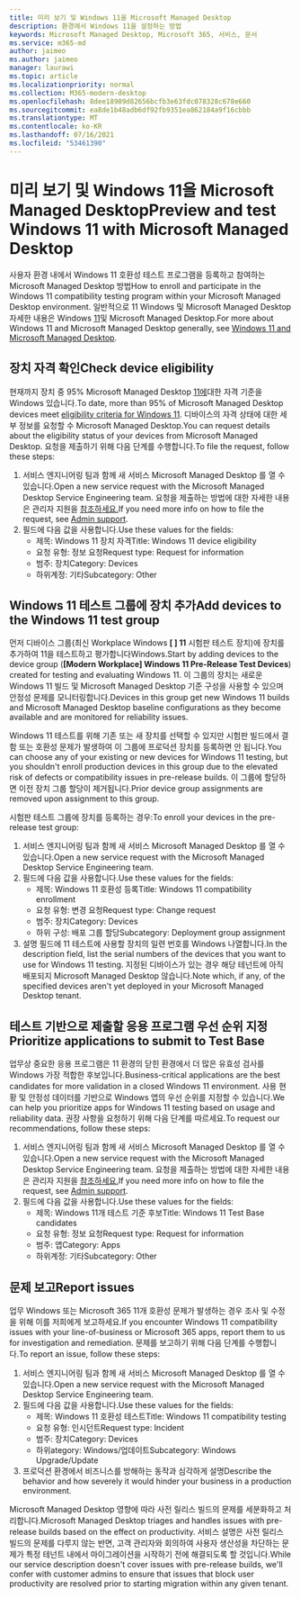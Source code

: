 ```yaml
---
title: 미리 보기 및 Windows 11을 Microsoft Managed Desktop
description: 환경에서 Windows 11을 설정하는 방법
keywords: Microsoft Managed Desktop, Microsoft 365, 서비스, 문서
ms.service: m365-md
author: jaimeo
ms.author: jaimeo
manager: laurawi
ms.topic: article
ms.localizationpriority: normal
ms.collection: M365-modern-desktop
ms.openlocfilehash: 8dee18909d82656bcfb3e63fdc078328c678e660
ms.sourcegitcommit: ea8de1b48adb6df92fb9351ea862184a9f16cbbb
ms.translationtype: MT
ms.contentlocale: ko-KR
ms.lasthandoff: 07/16/2021
ms.locfileid: "53461390"
---
```

# <a name="preview-and-test-windows-11-with-microsoft-managed-desktop"></a><span data-ttu-id="2657f-104">미리 보기 및 Windows 11을 Microsoft Managed Desktop</span><span class="sxs-lookup"><span data-stu-id="2657f-104">Preview and test Windows 11 with Microsoft Managed Desktop</span></span>

 <span data-ttu-id="2657f-105">사용자 환경 내에서 Windows 11 호환성 테스트 프로그램을 등록하고 참여하는 Microsoft Managed Desktop 방법</span><span class="sxs-lookup"><span data-stu-id="2657f-105">How to enroll and participate in the Windows 11 compatibility testing program within your Microsoft Managed Desktop environment.</span></span> <span data-ttu-id="2657f-106">일반적으로 11 Windows 및 Microsoft Managed Desktop 자세한 내용은 Windows [11](../intro/win11-overview.md)및 Microsoft Managed Desktop.</span><span class="sxs-lookup"><span data-stu-id="2657f-106">For more about Windows 11 and Microsoft Managed Desktop generally, see [Windows 11 and Microsoft Managed Desktop](../intro/win11-overview.md).</span></span> 

## <a name="check-device-eligibility"></a><span data-ttu-id="2657f-107">장치 자격 확인</span><span class="sxs-lookup"><span data-stu-id="2657f-107">Check device eligibility</span></span>

<span data-ttu-id="2657f-108">현재까지 장치 중 95% Microsoft Managed Desktop [11에](/windows/whats-new/windows-11-requirements)대한 자격 기준을 Windows 있습니다.</span><span class="sxs-lookup"><span data-stu-id="2657f-108">To date, more than 95% of Microsoft Managed Desktop devices meet [eligibility criteria for Windows 11](/windows/whats-new/windows-11-requirements).</span></span> <span data-ttu-id="2657f-109">디바이스의 자격 상태에 대한 세부 정보를 요청할 수 Microsoft Managed Desktop.</span><span class="sxs-lookup"><span data-stu-id="2657f-109">You can request details about the eligibility status of your devices from Microsoft Managed Desktop.</span></span> <span data-ttu-id="2657f-110">요청을 제출하기 위해 다음 단계를 수행합니다.</span><span class="sxs-lookup"><span data-stu-id="2657f-110">To file the request, follow these steps:</span></span>

1. <span data-ttu-id="2657f-111">서비스 엔지니어링 팀과 함께 새 서비스 Microsoft Managed Desktop 를 열 수 있습니다.</span><span class="sxs-lookup"><span data-stu-id="2657f-111">Open a new service request with the Microsoft Managed Desktop Service Engineering team.</span></span> <span data-ttu-id="2657f-112">요청을 제출하는 방법에 대한 자세한 내용은 관리자 지원을 [참조하세요.](admin-support.md)</span><span class="sxs-lookup"><span data-stu-id="2657f-112">If you need more info on how to file the request, see [Admin support](admin-support.md).</span></span>
2. <span data-ttu-id="2657f-113">필드에 다음 값을 사용합니다.</span><span class="sxs-lookup"><span data-stu-id="2657f-113">Use these values for the fields:</span></span>
    - <span data-ttu-id="2657f-114">제목: Windows 11 장치 자격</span><span class="sxs-lookup"><span data-stu-id="2657f-114">Title: Windows 11 device eligibility</span></span>
    - <span data-ttu-id="2657f-115">요청 유형: 정보 요청</span><span class="sxs-lookup"><span data-stu-id="2657f-115">Request type: Request for information</span></span>
    - <span data-ttu-id="2657f-116">범주: 장치</span><span class="sxs-lookup"><span data-stu-id="2657f-116">Category: Devices</span></span>
    - <span data-ttu-id="2657f-117">하위계정: 기타</span><span class="sxs-lookup"><span data-stu-id="2657f-117">Subcategory: Other</span></span>


## <a name="add-devices-to-the-windows-11-test-group"></a><span data-ttu-id="2657f-118">Windows 11 테스트 그룹에 장치 추가</span><span class="sxs-lookup"><span data-stu-id="2657f-118">Add devices to the Windows 11 test group</span></span>

<span data-ttu-id="2657f-119">먼저 디바이스 그룹(최신 Workplace Windows **\[ \] 11** 시험판 테스트 장치)에 장치를 추가하여 11을 테스트하고 평가합니다Windows.</span><span class="sxs-lookup"><span data-stu-id="2657f-119">Start by adding devices to the device group (**\[Modern Workplace\] Windows 11 Pre-Release Test Devices**) created for testing and evaluating Windows 11.</span></span> <span data-ttu-id="2657f-120">이 그룹의 장치는 새로운 Windows 11 빌드 및 Microsoft Managed Desktop 기준 구성을 사용할 수 있으며 안정성 문제를 모니터링합니다.</span><span class="sxs-lookup"><span data-stu-id="2657f-120">Devices in this group get new Windows 11 builds and Microsoft Managed Desktop baseline configurations as they become available and are monitored for reliability issues.</span></span>

<span data-ttu-id="2657f-121">Windows 11 테스트를 위해 기존 또는 새 장치를 선택할 수 있지만 시험판 빌드에서 결함 또는 호환성 문제가 발생하여 이 그룹에 프로덕션 장치를 등록하면 안 됩니다.</span><span class="sxs-lookup"><span data-stu-id="2657f-121">You can choose any of your existing or new devices for Windows 11 testing, but you shouldn't enroll production devices in this group due to the elevated risk of defects or compatibility issues in pre-release builds.</span></span> <span data-ttu-id="2657f-122">이 그룹에 할당하면 이전 장치 그룹 할당이 제거됩니다.</span><span class="sxs-lookup"><span data-stu-id="2657f-122">Prior device group assignments are removed upon assignment to this group.</span></span>

<span data-ttu-id="2657f-123">시험판 테스트 그룹에 장치를 등록하는 경우:</span><span class="sxs-lookup"><span data-stu-id="2657f-123">To enroll your devices in the pre-release test group:</span></span>

1. <span data-ttu-id="2657f-124">서비스 엔지니어링 팀과 함께 새 서비스 Microsoft Managed Desktop 를 열 수 있습니다.</span><span class="sxs-lookup"><span data-stu-id="2657f-124">Open a new service request with the Microsoft Managed Desktop Service Engineering team.</span></span>
2. <span data-ttu-id="2657f-125">필드에 다음 값을 사용합니다.</span><span class="sxs-lookup"><span data-stu-id="2657f-125">Use these values for the fields:</span></span>
    - <span data-ttu-id="2657f-126">제목: Windows 11 호환성 등록</span><span class="sxs-lookup"><span data-stu-id="2657f-126">Title: Windows 11 compatibility enrollment</span></span>
    - <span data-ttu-id="2657f-127">요청 유형: 변경 요청</span><span class="sxs-lookup"><span data-stu-id="2657f-127">Request type: Change request</span></span>
    - <span data-ttu-id="2657f-128">범주: 장치</span><span class="sxs-lookup"><span data-stu-id="2657f-128">Category: Devices</span></span>
    - <span data-ttu-id="2657f-129">하위 구성: 배포 그룹 할당</span><span class="sxs-lookup"><span data-stu-id="2657f-129">Subcategory: Deployment group assignment</span></span>
3. <span data-ttu-id="2657f-130">설명 필드에 11 테스트에 사용할 장치의 일련 번호를 Windows 나열합니다.</span><span class="sxs-lookup"><span data-stu-id="2657f-130">In the description field, list the serial numbers of the devices that you want to use for Windows 11 testing.</span></span> <span data-ttu-id="2657f-131">지정된 디바이스가 있는 경우 해당 테넌트에 아직 배포되지 Microsoft Managed Desktop 않습니다.</span><span class="sxs-lookup"><span data-stu-id="2657f-131">Note which, if any, of the specified devices aren't yet deployed in your Microsoft Managed Desktop tenant.</span></span>

## <a name="prioritize-applications-to-submit-to-test-base"></a><span data-ttu-id="2657f-132">테스트 기반으로 제출할 응용 프로그램 우선 순위 지정</span><span class="sxs-lookup"><span data-stu-id="2657f-132">Prioritize applications to submit to Test Base</span></span>

<span data-ttu-id="2657f-133">업무상 중요한 응용 프로그램은 11 환경의 닫힌 환경에서 더 많은 유효성 검사를 Windows 가장 적합한 후보입니다.</span><span class="sxs-lookup"><span data-stu-id="2657f-133">Business-critical applications are the best candidates for more validation in a closed Windows 11 environment.</span></span> <span data-ttu-id="2657f-134">사용 현황 및 안정성 데이터를 기반으로 Windows 앱의 우선 순위를 지정할 수 있습니다.</span><span class="sxs-lookup"><span data-stu-id="2657f-134">We can help you prioritize apps for Windows 11 testing based on usage and reliability data.</span></span> <span data-ttu-id="2657f-135">권장 사항을 요청하기 위해 다음 단계를 따르세요.</span><span class="sxs-lookup"><span data-stu-id="2657f-135">To request our recommendations, follow these steps:</span></span>

1. <span data-ttu-id="2657f-136">서비스 엔지니어링 팀과 함께 새 서비스 Microsoft Managed Desktop 를 열 수 있습니다.</span><span class="sxs-lookup"><span data-stu-id="2657f-136">Open a new service request with the Microsoft Managed Desktop Service Engineering team.</span></span> <span data-ttu-id="2657f-137">요청을 제출하는 방법에 대한 자세한 내용은 관리자 지원을 [참조하세요.](admin-support.md)</span><span class="sxs-lookup"><span data-stu-id="2657f-137">If you need more info on how to file the request, see [Admin support](admin-support.md).</span></span>
2. <span data-ttu-id="2657f-138">필드에 다음 값을 사용합니다.</span><span class="sxs-lookup"><span data-stu-id="2657f-138">Use these values for the fields:</span></span>
    - <span data-ttu-id="2657f-139">제목: Windows 11개 테스트 기준 후보</span><span class="sxs-lookup"><span data-stu-id="2657f-139">Title: Windows 11 Test Base candidates</span></span>
    - <span data-ttu-id="2657f-140">요청 유형: 정보 요청</span><span class="sxs-lookup"><span data-stu-id="2657f-140">Request type: Request for information</span></span>
    - <span data-ttu-id="2657f-141">범주: 앱</span><span class="sxs-lookup"><span data-stu-id="2657f-141">Category: Apps</span></span>
    - <span data-ttu-id="2657f-142">하위계정: 기타</span><span class="sxs-lookup"><span data-stu-id="2657f-142">Subcategory: Other</span></span>

## <a name="report-issues"></a><span data-ttu-id="2657f-143">문제 보고</span><span class="sxs-lookup"><span data-stu-id="2657f-143">Report issues</span></span>

<span data-ttu-id="2657f-144">업무 Windows 또는 Microsoft 365 11개 호환성 문제가 발생하는 경우 조사 및 수정을 위해 이를 저희에게 보고하세요.</span><span class="sxs-lookup"><span data-stu-id="2657f-144">If you encounter Windows 11 compatibility issues with your line-of-business or Microsoft 365 apps, report them to us for investigation and remediation.</span></span> <span data-ttu-id="2657f-145">문제를 보고하기 위해 다음 단계를 수행합니다.</span><span class="sxs-lookup"><span data-stu-id="2657f-145">To report an issue, follow these steps:</span></span>

1. <span data-ttu-id="2657f-146">서비스 엔지니어링 팀과 함께 새 서비스 Microsoft Managed Desktop 를 열 수 있습니다.</span><span class="sxs-lookup"><span data-stu-id="2657f-146">Open a new service request with the Microsoft Managed Desktop Service Engineering team.</span></span>
2. <span data-ttu-id="2657f-147">필드에 다음 값을 사용합니다.</span><span class="sxs-lookup"><span data-stu-id="2657f-147">Use these values for the fields:</span></span>
    - <span data-ttu-id="2657f-148">제목: Windows 11 호환성 테스트</span><span class="sxs-lookup"><span data-stu-id="2657f-148">Title: Windows 11 compatibility testing</span></span>
    - <span data-ttu-id="2657f-149">요청 유형: 인시던트</span><span class="sxs-lookup"><span data-stu-id="2657f-149">Request type: Incident</span></span>
    - <span data-ttu-id="2657f-150">범주: 장치</span><span class="sxs-lookup"><span data-stu-id="2657f-150">Category: Devices</span></span>
    - <span data-ttu-id="2657f-151">하위ategory: Windows/업데이트</span><span class="sxs-lookup"><span data-stu-id="2657f-151">Subcategory: Windows Upgrade/Update</span></span>
3. <span data-ttu-id="2657f-152">프로덕션 환경에서 비즈니스를 방해하는 동작과 심각하게 설명</span><span class="sxs-lookup"><span data-stu-id="2657f-152">Describe the behavior and how severely it would hinder your business in a production environment.</span></span>

<span data-ttu-id="2657f-153">Microsoft Managed Desktop 영향에 따라 사전 릴리스 빌드의 문제를 세분화하고 처리합니다.</span><span class="sxs-lookup"><span data-stu-id="2657f-153">Microsoft Managed Desktop triages and handles issues with pre-release builds based on the effect on productivity.</span></span> <span data-ttu-id="2657f-154">서비스 설명은 사전 릴리스 빌드의 문제를 다루지 않는 반면, 고객 관리자와 회의하여 사용자 생산성을 차단하는 문제가 특정 테넌트 내에서 마이그레이션을 시작하기 전에 해결되도록 할 것입니다.</span><span class="sxs-lookup"><span data-stu-id="2657f-154">While our service description doesn't cover issues with pre-release builds, we'll confer with customer admins to ensure that issues that block user productivity are resolved prior to starting migration within any given tenant.</span></span>
